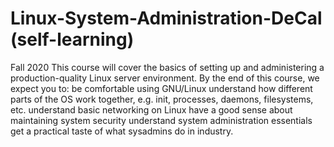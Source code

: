 # Linux-System-Administration-DeCal (self-learning)
Fall 2020  This course will cover the basics of setting up and administering a production-quality Linux server environment. By the end of this course, we expect you to:  be comfortable using GNU/Linux understand how different parts of the OS work together, e.g. init, processes, daemons, filesystems, etc. understand basic networking on Linux have a good sense about maintaining system security understand system administration essentials get a practical taste of what sysadmins do in industry.
